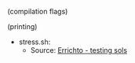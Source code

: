 (compilation flags)

(printing)


 * stress.sh:
   * Source: [Errichto - testing sols](https://www.youtube.com/watch?v=JXTVOyQpSGM)